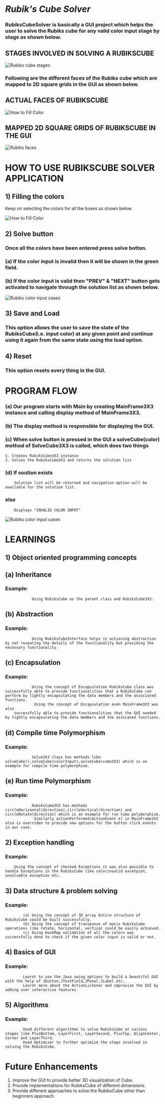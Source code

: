 


# ***Rubik's Cube Solver***

### RubiksCubeSolver is basically a GUI project which helps the user to solve the Rubiks cube for any valid color input stage by stage as shown below.



## STAGES INVOLVED IN SOLVING A RUBIKSCUBE 
![Rubiks cube stages](https://github.com/Sampanna-T/cube3D/blob/master/Image/RUBIKSCUBE_STAGES.png)

### Following are the different faces of the Rubiks cube which are mapped to 2D square grids in the GUI as shown below.



## ACTUAL FACES OF RUBIKSCUBE
![How to Fill Color](https://github.com/Sampanna-T/cube3D/blob/master/Vedio/RubiksCubeFaces.gif)



## MAPPED 2D SQUARE GRIDS OF RUBIKSCUBE IN THE GUI
![Rubiks faces](https://github.com/Sampanna-T/cube3D/blob/master/Image/RUBIKSCUBE_FACES.png)



# HOW TO USE RUBIKSCUBE SOLVER APPLICATION

## 1) Filling the colors
Keep on selecting the colors for all the boxes as shown below.

![How to Fill Color](https://github.com/Sampanna-T/cube3D/blob/master/Vedio/FillColor.gif)

## 2) Solve button
### Once all the colors have been entered press solve botton.
### (a) If the color input is invalid then it will be shown in the green field.
### (b) If the color input is valid then "PREV" & "NEXT" button gets activated to navigate through the solution list as shown below.

![Rubiks color input cases](https://github.com/Sampanna-T/cube3D/blob/master/Image/COLOR_INPUT_CASE.png)

## 3) Save and Load
### This option allows the user to save the state of the RubiksCube(i.e. input color) at any given point and continue using it again from the same state using the load option.

## 4) Reset
### This option resets every thing in the GUI.


# PROGRAM FLOW

### (a) Our program starts with Main by creating MainFrame3X3 instance and calling display method of MainFrame3X3.

### (b) The display method is responsible for displaying the GUI.

### (c) When solve button is pressed in the GUI a solveCube(color) method of SolveCube3X3 is called, which does two things 
    1. Creates RubiksCube3X3 instance
    2. Solves the RubiksCube3X3 and returns the solution list

### (d) If soution exists
        Solution list will be returned and navigation option will be available for the solution list.
###     else
        Displays "INVALID COLOR INPUT"


![Rubiks color input cases](https://github.com/Sampanna-T/cube3D/blob/master/Image/PROGRAM_FLOW.png)


# LEARNINGS

## 1) Object oriented programming concepts

##     (a) Inheritance
###        Example: 
                Using RubiksCube as the parent class and RubiksCube3X3.
                
##     (b) Abstraction
###        Example:
                Using RubiksCubeInterface helps in achieving abstraction by not revealing the details of the functionality but providing the necessary functionality.

##     (c) Encapsulation
###        Example: 
                Using the concept of Encapsulation RubiksCube class was successfully able to provide functionalities that a RubiksCube can perform by tightly encapsulating the data members and the associated functions.
                 Using the concept of Encapsulation even MainFrame3X3 was also
        successfully able to provide functionalities that the GUI needed by tightly encapsulating the data members and the assicated functions.

##     (d) Compile time Polymorphism
###        Example:
                Solve3X3 class has methods like solveCube(),solveCube(colorInput),solveCube(cube3X3) which is an example for compile time polymorphism.

##     (e) Run time Polymorphism
###        Example:
                RubiksCube3X3 has methods circleHorizontal(direction),circleVertical(direction) and circleRotate(direction) which is an example for run time polymorphism.
                 Similarly actionPerformed(ActionEvent e) in MainFrame3X3 also is overriden to provide new options for the button click events in our case.

## 2) Exception handling

### Example:
        Using the concept of checked Exceptions it was also possible to handle Exceptions in the RubiksCube like colorinvalid excetpion, unsolvable exception etc.

## 3) Data structure & problem solving

###     Example:
            (a) Using the concept of 3D array Entire structure of RubiksCube could be built successfully. 
            (b) Using the concept of transponse of matix RubiksCube operations like rotate, horizontal, vertical could be easily achieved.         
            (c) Using HashMap validation of all the colors was successfully done to check if the given color input is valid or not.

## 4) Basics of GUI

###     Example: 
            Learnt to use the Java swing options to build a beautiful GUI with the help of Jbutton,JTextField,JPanel,JLabel etc.
            Learnt more about the ActionListener and improvize the GUI by adding user interactive features.

## 5) Algorithms

###     Example:
            Used different algorithms to solve RubiksCube at various stages like PlusBottom, LayerFirst, LayerSecond, PlusTop, AlignCenter, Corner and LayerThird.
            Used Optimizer to further optimize the steps involved in solving the RubiksCube.

# Future Enhancements

 1) Improve the GUI to provide better 3D visualization of Cube.
 2) Provide implementations for RubiksCube of different dimensions.
 3) Provide different approaches to solve the RubiksCube other than beginners approach.
